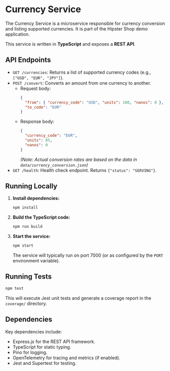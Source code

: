 # Currency Service

The Currency Service is a microservice responsible for currency conversion and listing supported currencies. It is part of the Hipster Shop demo application.

This service is written in **TypeScript** and exposes a **REST API**.

## API Endpoints

- `GET /currencies`: Returns a list of supported currency codes (e.g., `["USD", "EUR", "JPY"]`).
- `POST /convert`: Converts an amount from one currency to another.
  - Request body:
    ```json
    {
      "from": { "currency_code": "USD", "units": 100, "nanos": 0 },
      "to_code": "EUR"
    }
    ```
  - Response body:
    ```json
    {
      "currency_code": "EUR",
      "units": 85,
      "nanos": 0
    }
    ```
    _(Note: Actual conversion rates are based on the data in `data/currency_conversion.json`)_
- `GET /health`: Health check endpoint. Returns `{"status": "SERVING"}`.

## Running Locally

1.  **Install dependencies:**
    ```bash
    npm install
    ```
2.  **Build the TypeScript code:**
    ```bash
    npm run build
    ```
3.  **Start the service:**
    ```bash
    npm start
    ```
    The service will typically run on port 7000 (or as configured by the `PORT` environment variable).

## Running Tests

```bash
npm test
```

This will execute Jest unit tests and generate a coverage report in the `coverage/` directory.

## Dependencies

Key dependencies include:
- Express.js for the REST API framework.
- TypeScript for static typing.
- Pino for logging.
- OpenTelemetry for tracing and metrics (if enabled).
- Jest and Supertest for testing.
